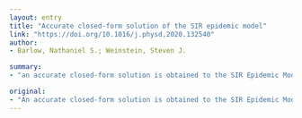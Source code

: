 ```yaml
---
layout: entry
title: "Accurate closed-form solution of the SIR epidemic model"
link: "https://doi.org/10.1016/j.physd.2020.132540"
author:
- Barlow, Nathaniel S.; Weinstein, Steven J.

summary:
- "an accurate closed-form solution is obtained to the SIR Epidemic Model. The solution is created by analytically continuing the divergent power series solution. It matches the long-time asymptotic behavior of the epidemic model. An accurate solution is developed to the COVID-19 pandemic. Using Asymptotic Approximants, the solution is a close-form. the solution was used to a COVD-19 Pandemic panded. A solution is used to the analytical form is obtained. Analysed based on an accurate."

original:
- "An accurate closed-form solution is obtained to the SIR Epidemic Model through the use of Asymptotic Approximants (Barlow et al., 2017). The solution is created by analytically continuing the divergent power series solution such that it matches the long-time asymptotic behavior of the epidemic model. The utility of the analytical form is demonstrated through its application to the COVID-19 pandemic."
---
```


